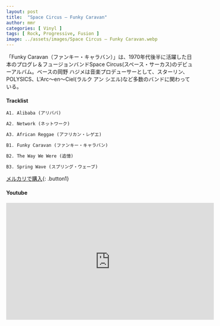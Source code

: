 ```yaml
---
layout: post
title:  "Space Circus – Funky Caravan"
author: mmr
categories: [ Vinyl ]
tags: [ Rock, Progressive, Fusion ]
image: ../assets/images/Space Circus – Funky Caravan.webp
---
```


「Funky Caravan（ファンキー・キャラバン）」は、1970年代後半に活躍した日本のプログレ＆フュージョンバンドSpace Circus(スペース・サーカス)のデビューアルバム。ベースの岡野 ハジメは音楽プロデューサーとして、スターリン、POLYSICS、L'Arc〜en〜Ciel(ラルク アン シエル)など多数のバンドに関わっている。

#### Tracklist
```md
A1. Alibaba (アリババ)

A2. Network (ネットワーク)

A3. African Reggae (アフリカン・レゲエ)

B1. Funky Caravan (ファンキー・キャラバン)

B2. The Way We Were (追憶)

B3. Spring Wave (スプリング・ウェーブ)
```

[メルカリで購入](https://jp.mercari.com/item/m38259723732?afid=6142608987){: .button1}

#### Youtube
<iframe width="560" height="315" src="https://www.youtube.com/embed/QW-e8SSAG_I?si=m2x_OJniWvlJ1M6d" title="YouTube video player" frameborder="0" allow="accelerometer; autoplay; clipboard-write; encrypted-media; gyroscope; picture-in-picture; web-share" referrerpolicy="strict-origin-when-cross-origin" allowfullscreen></iframe>